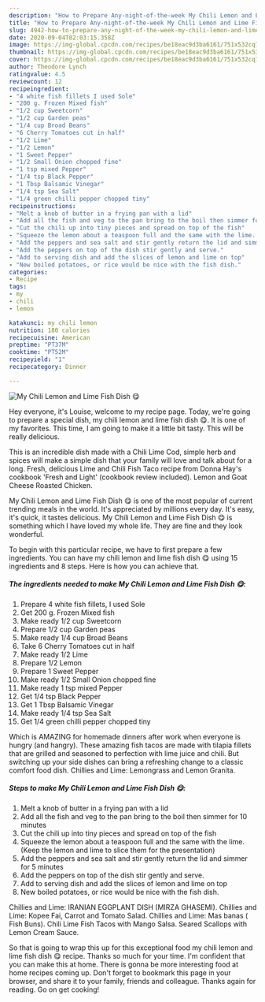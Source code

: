 ```yaml
---
description: "How to Prepare Any-night-of-the-week My Chili Lemon and Lime Fish Dish 😋"
title: "How to Prepare Any-night-of-the-week My Chili Lemon and Lime Fish Dish 😋"
slug: 4942-how-to-prepare-any-night-of-the-week-my-chili-lemon-and-lime-fish-dish
date: 2020-09-04T02:03:15.358Z
image: https://img-global.cpcdn.com/recipes/be18eac9d3ba6161/751x532cq70/my-chili-lemon-and-lime-fish-dish-😋-recipe-main-photo.jpg
thumbnail: https://img-global.cpcdn.com/recipes/be18eac9d3ba6161/751x532cq70/my-chili-lemon-and-lime-fish-dish-😋-recipe-main-photo.jpg
cover: https://img-global.cpcdn.com/recipes/be18eac9d3ba6161/751x532cq70/my-chili-lemon-and-lime-fish-dish-😋-recipe-main-photo.jpg
author: Theodore Lynch
ratingvalue: 4.5
reviewcount: 12
recipeingredient:
- "4 white fish fillets I used Sole"
- "200 g. Frozen Mixed fish"
- "1/2 cup Sweetcorn"
- "1/2 cup Garden peas"
- "1/4 cup Broad Beans"
- "6 Cherry Tomatoes cut in half"
- "1/2 Lime"
- "1/2 Lemon"
- "1 Sweet Pepper"
- "1/2 Small Onion chopped fine"
- "1 tsp mixed Pepper"
- "1/4 tsp Black Pepper"
- "1 Tbsp Balsamic Vinegar"
- "1/4 tsp Sea Salt"
- "1/4 green chilli pepper chopped tiny"
recipeinstructions:
- "Melt a knob of butter in a frying pan with a lid"
- "Add all the fish and veg to the pan bring to the boil then simmer for 10 minutes"
- "Cut the chili up into tiny pieces and spread on top of the fish"
- "Squeeze the lemon about a teaspoon full and the same with the lime. (Keep the lemon and lime to slice them for the presentation)"
- "Add the peppers and sea salt and stir gently return the lid and simmer for 5 minutes"
- "Add the peppers on top of the dish stir gently and serve."
- "Add to serving dish and add the slices of lemon and lime on top"
- "New boiled potatoes, or rice would be nice with the fish dish."
categories:
- Recipe
tags:
- my
- chili
- lemon

katakunci: my chili lemon 
nutrition: 180 calories
recipecuisine: American
preptime: "PT37M"
cooktime: "PT52M"
recipeyield: "1"
recipecategory: Dinner

---
```



![My Chili Lemon and Lime Fish Dish 😋](https://img-global.cpcdn.com/recipes/be18eac9d3ba6161/751x532cq70/my-chili-lemon-and-lime-fish-dish-😋-recipe-main-photo.jpg)

Hey everyone, it's Louise, welcome to my recipe page. Today, we're going to prepare a special dish, my chili lemon and lime fish dish 😋. It is one of my favorites. This time, I am going to make it a little bit tasty. This will be really delicious.

This is an incredible dish made with a Chili Lime Cod, simple herb and spices will make a simple dish that your family will love and talk about for a long. Fresh, delicious Lime and Chili Fish Taco recipe from Donna Hay&#39;s cookbook &#39;Fresh and Light&#39; (cookbook review included). Lemon and Goat Cheese Roasted Chicken.

My Chili Lemon and Lime Fish Dish 😋 is one of the most popular of current trending meals in the world. It's appreciated by millions every day. It's easy, it's quick, it tastes delicious. My Chili Lemon and Lime Fish Dish 😋 is something which I have loved my whole life. They are fine and they look wonderful.


To begin with this particular recipe, we have to first prepare a few ingredients. You can have my chili lemon and lime fish dish 😋 using 15 ingredients and 8 steps. Here is how you can achieve that.

<!--inarticleads1-->

##### The ingredients needed to make My Chili Lemon and Lime Fish Dish 😋:

1. Prepare 4 white fish fillets, I used Sole
1. Get 200 g. Frozen Mixed fish
1. Make ready 1/2 cup Sweetcorn
1. Prepare 1/2 cup Garden peas
1. Make ready 1/4 cup Broad Beans
1. Take 6 Cherry Tomatoes cut in half
1. Make ready 1/2 Lime
1. Prepare 1/2 Lemon
1. Prepare 1 Sweet Pepper
1. Make ready 1/2 Small Onion chopped fine
1. Make ready 1 tsp mixed Pepper
1. Get 1/4 tsp Black Pepper
1. Get 1 Tbsp Balsamic Vinegar
1. Make ready 1/4 tsp Sea Salt
1. Get 1/4 green chilli pepper chopped tiny


Which is AMAZING for homemade dinners after work when everyone is hungry (and hangry). These amazing fish tacos are made with tilapia fillets that are grilled and seasoned to perfection with lime juice and chili. But switching up your side dishes can bring a refreshing change to a classic comfort food dish. Chillies and Lime: Lemongrass and Lemon Granita. 

<!--inarticleads2-->

##### Steps to make My Chili Lemon and Lime Fish Dish 😋:

1. Melt a knob of butter in a frying pan with a lid
1. Add all the fish and veg to the pan bring to the boil then simmer for 10 minutes
1. Cut the chili up into tiny pieces and spread on top of the fish
1. Squeeze the lemon about a teaspoon full and the same with the lime. (Keep the lemon and lime to slice them for the presentation)
1. Add the peppers and sea salt and stir gently return the lid and simmer for 5 minutes
1. Add the peppers on top of the dish stir gently and serve.
1. Add to serving dish and add the slices of lemon and lime on top
1. New boiled potatoes, or rice would be nice with the fish dish.


Chillies and Lime: IRANIAN EGGPLANT DISH (MIRZA GHASEMI). Chillies and Lime: Kopee Fai, Carrot and Tomato Salad. Chillies and Lime: Mas banas ( Fish Buns). Chili Lime Fish Tacos with Mango Salsa. Seared Scallops with Lemon Cream Sauce. 

So that is going to wrap this up for this exceptional food my chili lemon and lime fish dish 😋 recipe. Thanks so much for your time. I'm confident that you can make this at home. There is gonna be more interesting food at home recipes coming up. Don't forget to bookmark this page in your browser, and share it to your family, friends and colleague. Thanks again for reading. Go on get cooking!
